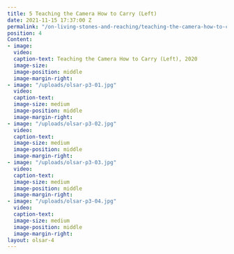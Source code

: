 ```yaml
---
title: 5 Teaching the Camera How to Carry (Left)
date: 2021-11-15 17:37:00 Z
permalink: "/on-living-stones-and-reaching/teaching-the-camera-how-to-carry-left"
position: 4
Content:
- image: 
  video: 
  caption-text: Teaching the Camera How to Carry (Left), 2020
  image-size: 
  image-position: middle
  image-margin-right: 
- image: "/uploads/olsar-p3-01.jpg"
  video: 
  caption-text: 
  image-size: medium
  image-position: middle
  image-margin-right: 
- image: "/uploads/olsar-p3-02.jpg"
  video: 
  caption-text: 
  image-size: medium
  image-position: middle
  image-margin-right: 
- image: "/uploads/olsar-p3-03.jpg"
  video: 
  caption-text: 
  image-size: medium
  image-position: middle
  image-margin-right: 
- image: "/uploads/olsar-p3-04.jpg"
  video: 
  caption-text: 
  image-size: medium
  image-position: middle
  image-margin-right: 
layout: olsar-4
---
```


